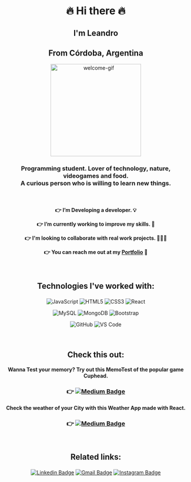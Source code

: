 <span align="center">

# :fire: Hi there :fire:
## I'm Leandro
## From Córdoba, Argentina


<p align="center">
  <img width="70%" height="250"  alt="welcome-gif" src="https://chods-cheats.com/uploads/monthly_2018_05/1511987001_profilegif.gif.1ef57615f3308eaf1a07d30312b7a163.gif">
  </p>
  
<h3 align="center">
 Programming student. Lover of technology, nature, videogames and food. <br> A curious person who is willing to learn new things.
</h3>

  <br>

<h4 align="center">
  
:point_right: I’m Developing a developer. :bulb: 

:point_right: I’m currently working to improve my skills. :hammer:

:point_right: I'm looking to collaborate with real work projects. 🧑‍🤝‍🧑

:point_right: You can reach me out at my [Portfolio](https://lpedicino.github.io/My-Portfolio/) 📂

</h4>

<br>

<h2 align="center">

 Technologies I've worked with:
 
</h2>
 

 <span align="center"> 
 
![JavaScript](https://img.shields.io/badge/-JavaScript-black?style=flat-square&logo=javascript)
![HTML5](https://img.shields.io/badge/-HTML5-E34F26?style=flat-square&logo=html5&logoColor=white)
![CSS3](https://img.shields.io/badge/-CSS3-1572B6?style=flat-square&logo=css3)
![React](https://img.shields.io/badge/-React-black?style=flat-square&logo=react)

</span>

<span align="center">

![MySQL](https://img.shields.io/badge/-MySQL-black?style=flat-square&logo=mysql)
![MongoDB](https://img.shields.io/badge/-MongoDB-black?style=flat-square&logo=mongodb)
![Bootstrap](https://img.shields.io/badge/-Bootstrap-563D7C?style=flat-square&logo=bootstrap)

</span>

<span align="center">

![GitHub](https://img.shields.io/badge/-GitHub-181717?style=flat-square&logo=github)
![VS Code](https://img.shields.io/badge/-VS%20Code-007ACC?style=flat-square&logo=visual-studio-code)

</span>

<br>

<span align="center">

## Check this out:
#### Wanna Test your memory? Try out this MemoTest of the popular game Cuphead.
### :point_right:  [![Medium Badge](https://img.shields.io/badge/-MemoTest-blue?style=flat-square&labelColor=000000&logo=Medium&link=https:https://lpedicino.github.io/MemotestCuphead/)](https://lpedicino.github.io/MemotestCuphead/)

#### Check the weather of your City with this Weather App made with React.
### :point_right:  [![Medium Badge](https://img.shields.io/badge/-WeatherApp-yellow?style=flat-square&labelColor=000000&logo=Medium&link=https:https://lpedicino.github.io/weather-app/)](https://lpedicino.github.io/weather-app/)
 
 </span>

<br>

<h2 align="center">

 Related links: 
 
</h2>


<span align="center">

[![Linkedin Badge](https://img.shields.io/badge/-LeandroPedicino-blue?style=flat-square&logo=Linkedin&logoColor=white&link=https://www.linkedin.com/in/leandro-pedicino/)](https://www.linkedin.com/in/leandro-pedicino/)
[![Gmail Badge](https://img.shields.io/badge/-leakomvial@gmail.com-c14438?style=flat-square&logo=Gmail&logoColor=white&link=mailto:leakomvial@gmail.com)](mailto:leakomvial@gmail.com)
[![Instagram Badge](https://img.shields.io/badge/-leapedicino-purple?style=flat-square&logo=instagram&logoColor=white&link=https://www.instagram.com/leapedicino/)](https://www.instagram.com/leapedicino/)
</span>
